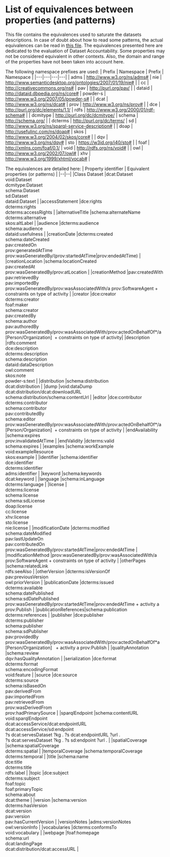 # List of equivalences between properties (and patterns)

This file contains the equivalences used to saturate the datasets descriptions. In case of doubt about how to read some patterns, the actual equivalences can be read in [this file](/nonTrivialExtractionRules/_manifest.ttl).
The equivalences presented here are dedicated to the evaluation of Dataset Accountability. Some properties may not be considered equivalent in other contexts. Also, the domain and range of the properties have not been taken into account here.

The following namespace prefixes are used:
| Prefix | Namespace | Prefix | Namespace |
|---|---|---|---|
| adms | http://www.w3.org/ns/adms# | nie | http://www.semanticdesktop.org/ontologies/2007/01/19/nie# |
| cc | http://creativecommons.org/ns# | pav | http://purl.org/pav/ |
|     dataid    | http://dataid.dbpedia.org/ns/core# | powder-s | http://www.w3.org/2007/05/powder-s# |
|     dcat    | http://www.w3.org/ns/dcat# | prov | http://www.w3.org/ns/prov# |
| dce | http://purl.org/dc/elements/1.1/ | rdfs | http://www.w3.org/2000/01/rdf-schema# |
|     dcmitype    | http://purl.org/dc/dcmitype/ |     schema    | http://schema.org/ |
| dcterms | http://purl.org/dc/terms/ |     sd    | http://www.w3.org/ns/sparql-service-description# |
| doap | http://usefulinc.com/ns/doap# | skos | http://www.w3.org/2004/02/skos/core# |
| dqv | http://www.w3.org/ns/dqv# | sto | https://w3id.org/i40/sto# |
| foaf | http://xmlns.com/foaf/0.1/ |     void    | http://rdfs.org/ns/void# |
| owl | http://www.w3.org/2002/07/owl# | xhv | http://www.w3.org/1999/xhtml/vocab# |

The equivalences are detailed here:
| Property identifier | Equivalent properties (or patterns) |
|--|--|
|Class Dataset |dcat:Dataset<br>void:Dataset<br>dcmitype:Dataset<br>schema:Dataset<br>sd:Dataset<br>dataid:Dataset |
|accessStatement |dce:rights<br>dcterms:rights<br>dcterms:accessRights |
|alternativeTitle |schema:alternateName<br>dcterms:alternative<br>skos:altLabel |
|audience |dcterms:audience<br>schema:audience<br>dataid:usefulness |
|creationDate |dcterms:created<br>schema:dateCreated<br>pav:createdOn<br>prov:generatedAtTime<br>prov:wasGeneratedBy/(prov:startedAtTime\|prov:endedAtTime) |
|creationLocation |schema:locationCreated<br>pav:createdAt<br>prov:wasGeneratedBy/prov:atLocation |
|creationMethod |pav:createdWith<br>pav:retrievedBy<br>pav:importedBy<br>prov:wasGeneratedBy/prov:wasAssociatedWith/a prov:SoftwareAgent + constraints on type of activity |
|creator |dce:creator<br>dcterms:creator<br>foaf:maker<br>schema:creator<br>pav:createdBy<br>schema:author<br>pav:authoredBy<br>prov:wasGeneratedBy/prov:wasAssociatedWith/prov:actedOnBehalfOf\*/a [Person/Organization]  + constraints on type of activity|
|description |rdfs:comment<br>dce:description<br>dcterms:description<br>schema:description<br>dataid:dataDescription<br>owl:comment<br>skos:note<br>powder-s:text |
|distribution |schema:distribution<br>dcat:distribution |
|dump |void:dataDump<br>dcat:distribution/dcat:downloadURL<br>schema:distribution/schema:contentUrl |
|editor |dce:contributor<br>dcterms:contributor<br>schema:contributor<br>pav:contributedBy<br>schema:editor<br>prov:wasGeneratedBy/prov:wasAssociatedWith/prov:actedOnBehalfOf\*/a [Person/Organization]  + constraints on type of activity |
|endAvailability |schema:expires<br>prov:invalidatedAtTime |
|endValidity |dcterms:valid<br>schema:expires |
|examples |schema:workExample<br>void:exampleResource<br>skos:example |
|identifier |schema:identifier<br>dce:identifier<br>dcterms:identifier<br>adms:identifier |
|keyword |schema:keywords<br>dcat:keyword |
|language |schema:inLanguage<br>dcterms:language |
|license |<br>dcterms:license<br>schema:license<br>schema:sdLicense<br>doap:license<br>cc:license<br>xhv:license<br>sto:license<br>nie:license |
|modificationDate |dcterms:modified<br>schema:dateModified<br>pav:lastUpdateOn<br>pav:contributedOn<br>prov:wasGeneratedBy/prov:startedAtTime\|prov:endedAtTime |
|modificationMethod |prov:wasGeneratedBy/prov:wasAssociatedWith/a prov:SoftwareAgent + constraints on type of activity |
|otherPages |schema:relatedLink<br>rdfs:seeAlso |
|otherVersion |dcterms:isVersionOf<br>pav:previousVersion<br>owl:priorVersion |
|publicationDate |dcterms:issued<br>dcterms:available<br>schema:datePublished<br>schema:sdDatePublished<br>prov:wasGeneratedBy/prov:startedAtTime\|prov:endedAtTime + activity a prov:Publish |
|publicationReferences|schema:publication<br>dcterms:references |
|publisher |dce:publisher<br>dcterms:publisher<br>schema:publisher<br>schema:sdPublisher<br>pav:providedBy<br>prov:wasGeneratedBy/prov:wasAssociatedWith/prov:actedOnBehalfOf\*a [Person/Organization]   + activity a prov:Publish |
|qualityAnnotation |schema:review<br>dqv:hasQualityAnnotation |
|serialization |dce:format<br>dcterms:format<br>schema:encodingFormat<br>void:feature |
|source |dce:source<br>dcterms:source<br>schema:isBasedOn<br>pav:derivedFrom<br>pav:importedFrom<br>pav:retrievedFrom<br>prov:wasDerivedFrom<br>prov:hadPrimarySource |
|sparqlEndpoint |schema:contentURL<br>void:sparqlEndpoint<br>dcat:accessService/dcat:endpointURL<br>dcat:accessService/sd:endpoint<br>?s dcat:servesDataset ?kg . ?s dcat:endpointURL ?url .<br>?s dcat:servesDataset ?kg . ?s sd:endpoint ?url . |
|spatialCoverage |schema:spatialCoverage<br>dcterms:spatial |
|temporalCoverage |schema:temporalCoverage<br>dcterms:temporal |
|title |schema:name<br>dce:title<br>dcterms:title<br>rdfs:label |
|topic |dce:subject<br>dcterms:subject<br>foaf:topic<br>foaf:primaryTopic<br>schema:about<br>dcat:theme |
|version |schema:version<br>dcterms:hasVersion<br>dcat:version<br>pav:version<br>pav:hasCurrentVersion |
|versionNotes |adms:versionNotes<br>owl:versionInfo |
|vocabularies |dcterms:conformsTo<br>void:vocabulary |
|webpage |foaf:homepage<br>schema:url<br>dcat:landingPage<br>dcat:distribution/dcat:accessURL |